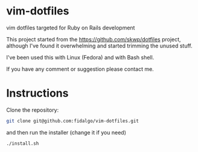 # vim-dotfiles
vim dotfiles targeted for Ruby on Rails development

This project started from the https://github.com/skwp/dotfiles project, although I've found it overwhelming and started trimming the unused stuff.

I've been used this with Linux (Fedora) and with Bash shell.

If you have any comment or suggestion please contact me.

# Instructions

Clone the repository:

```sh
git clone git@github.com:fidalgo/vim-dotfiles.git
```

and then run the installer (change it if you need)
```sh
./install.sh
```

